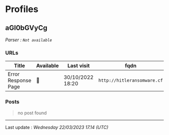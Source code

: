 # Profiles

## **aGl0bGVyCg**


_Parser : `Not available`_

### URLs
| Title | Available | Last visit | fqdn | Screenshot 
|---|---|---|---|---|
| Error Response Page | 🔴 | 30/10/2022 18:20 | `http://hitleransomware.cf` | ❌ | 

### Posts

> no post found


 --- 


Last update : _Wednesday 22/03/2023 17.14 (UTC)_
